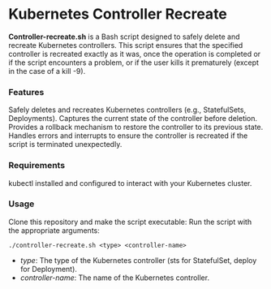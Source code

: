 # Kubernetes Controller Recreate
**Controller-recreate.sh** is a Bash script designed to safely delete and recreate Kubernetes controllers. This script ensures that the specified controller is recreated exactly as it was, once the operation is completed or if the script encounters a problem, or if the user kills it prematurely (except in the case of a kill -9).

### Features
Safely deletes and recreates Kubernetes controllers (e.g., StatefulSets, Deployments).
Captures the current state of the controller before deletion.
Provides a rollback mechanism to restore the controller to its previous state.
Handles errors and interrupts to ensure the controller is recreated if the script is terminated unexpectedly.

### Requirements
kubectl installed and configured to interact with your Kubernetes cluster.


### Usage
Clone this repository and make the script executable:
Run the script with the appropriate arguments:

` ./controller-recreate.sh <type> <controller-name> `
- _type_: The type of the Kubernetes controller (sts for StatefulSet, deploy for Deployment).
- _controller-name_: The name of the Kubernetes controller.
  
